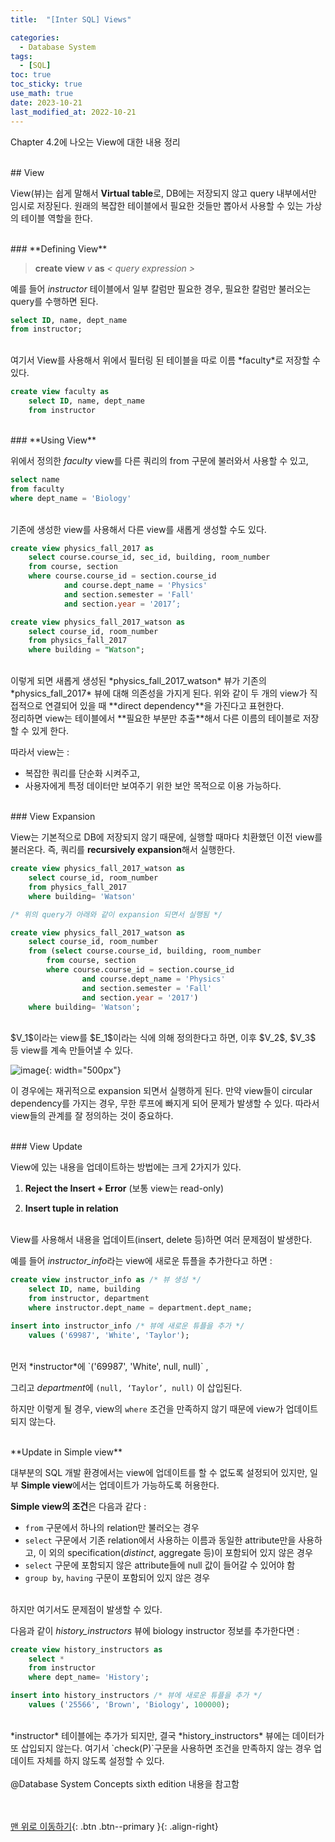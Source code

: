 ```yaml
---
title:  "[Inter SQL] Views" 

categories:
  - Database System
tags:
  - [SQL]
toc: true
toc_sticky: true
use_math: true
date: 2023-10-21
last_modified_at: 2022-10-21
---
```




Chapter 4.2에 나오는 View에 대한 내용 정리

<br/>  
## View

View(뷰)는 쉽게 말해서 **Virtual table**로, DB에는 저장되지 않고 query 내부에서만 임시로 저장된다. 
원래의 복잡한 테이블에서 필요한 것들만 뽑아서 사용할 수 있는 가상의 테이블 역할을 한다. 


<br/>  
### **Defining View**

> **create view**  *v*  **as**  *< query expression >*
> 

예를 들어 *instructor* 테이블에서 일부 칼럼만 필요한 경우, 필요한 칼럼만 불러오는 query를 수행하면 된다.

```sql
select ID, name, dept_name
from instructor;
```
<br/> 
여기서 View를 사용해서 위에서 필터링 된 테이블을 따로 이름 *faculty*로 저장할 수 있다.  

```sql
create view faculty as
	select ID, name, dept_name 
	from instructor
```


<br/>  
### **Using View**

위에서 정의한 *faculty* view를 다른 쿼리의 from 구문에 불러와서 사용할 수 있고,

```sql
select name
from faculty
where dept_name = 'Biology'
```
<br/> 
기존에 생성한 view를 사용해서 다른 view를 새롭게 생성할 수도 있다.

```sql
create view physics_fall_2017 as
    select course.course_id, sec_id, building, room_number 
	from course, section
	where course.course_id = section.course_id
            and course.dept_name = 'Physics' 
            and section.semester = 'Fall'
            and section.year = '2017’;
```
```sql
create view physics_fall_2017_watson as
    select course_id, room_number
    from physics_fall_2017
	where building = "Watson";
```
<br/> 
이렇게 되면 새롭게 생성된  *physics_fall_2017_watson* 뷰가 기존의 *physics_fall_2017* 뷰에 대해 의존성을 가지게 된다. 위와 같이 두 개의 view가 직접적으로 연결되어 있을 때 **direct dependency**을 가진다고 표현한다. 
<br/>  
정리하면 view는 테이블에서 **필요한 부분만 추출**해서 다른 이름의 테이블로 저장할 수 있게 한다. 

따라서 view는 :

- 복잡한 쿼리를 단순화 시켜주고,
- 사용자에게 특정 데이터만 보여주기 위한 보안 목적으로 이용 가능하다.


<br/>  
### View Expansion

View는 기본적으로 DB에 저장되지 않기 때문에, 실행할 때마다 치환했던 이전 view를 불러온다. 즉, 쿼리를 **recursively expansion**해서 실행한다. 

```sql
create view physics_fall_2017_watson as 
	select course_id, room_number
	from physics_fall_2017
	where building= 'Watson'

/* 위의 query가 아래와 같이 expansion 되면서 실행됨 */

create view physics_fall_2017_watson as
	select course_id, room_number
	from (select course.course_id, building, room_number
		from course, section
		where course.course_id = section.course_id
				and course.dept_name = 'Physics' 
				and section.semester = 'Fall'
				and section.year = '2017')
	where building= 'Watson';
```
<br/> 
$V_1$이라는 view를 $E_1$이라는 식에 의해 정의한다고 하면, 이후 $V_2$, $V_3$ 등 view를 계속 만들어낼 수 있다. 

![image](https://github.com/binnie723/binnie723.github.io/assets/86834982/d4d2f183-71e5-4e91-b81f-aaf5e9b0103f){: width="500px"} 

이 경우에는 재귀적으로 expansion 되면서 실행하게 된다. 만약 view들이 circular dependency를 가지는 경우, 무한 루프에 빠지게 되어 문제가 발생할 수 있다. 따라서 view들의 관계를 잘 정의하는 것이 중요하다. 


<br/>  
### View Update

View에 있는 내용을 업데이트하는 방법에는 크게 2가지가 있다.  
 
1. **Reject the Insert + Error** (보통 view는 read-only)   
    
2. **Insert tuple in relation** 

<br/>  
View를 사용해서 내용을 업데이트(insert, delete 등)하면 여러 문제점이 발생한다.   

예를 들어 *instructor_info*라는 view에 새로운 튜플을 추가한다고 하면 :

```sql
create view instructor_info as /* 뷰 생성 */
	select ID, name, building
	from instructor, department
	where instructor.dept_name = department.dept_name;

insert into instructor_info /* 뷰에 새로운 튜플을 추가 */
	values ('69987', 'White', 'Taylor');
```
<br/> 
먼저 *instructor*에 `('69987', 'White', null, null)` , 

그리고 *department*에  `(null, ‘Taylor’, null)` 이 삽입된다. 

하지만 이렇게 될 경우, view의 `where` 조건을 만족하지 않기 때문에 view가 업데이트 되지 않는다. 


<br/>  
**Update in Simple view**

대부분의 SQL 개발 환경에서는 view에 업데이트를 할 수 없도록 설정되어 있지만, 일부 **Simple view**에서는 업데이트가 가능하도록 허용한다. 
  
**Simple view의 조건**은 다음과 같다 : 

- `from` 구문에서 하나의 relation만 불러오는 경우
- `select` 구문에서 기존 relation에서 사용하는 이름과 동일한 attribute만을 사용하고, 이 외의 specification(*distinct*, aggregate 등)이 포함되어 있지 않은 경우
- `select` 구문에 포함되지 않은 attribute들에 null 값이 들어갈 수 있어야 함
- `group by`, `having` 구문이 포함되어 있지  않은 경우

<br/> 
하지만 여기서도 문제점이 발생할 수 있다. 

다음과 같이 *history_instructors* 뷰에 biology instructor 정보를 추가한다면 :

```sql
create view history_instructors as 
	select *
	from instructor
	where dept_name= 'History';

insert into history_instructors /* 뷰에 새로운 튜플을 추가 */
	values ('25566', 'Brown', 'Biology', 100000);
```
<br/> 
*instructor* 테이블에는 추가가 되지만, 결국 *history_instructors* 뷰에는 데이터가 또 삽입되지 않는다. 여기서 `check(P)`구문을 사용하면 조건을 만족하지 않는 경우 업데이트 자체를 하지 않도록 설정할 수 있다. 

    
<br/>  
<br/>  
@Database System Concepts sixth edition 내용을 참고함
  
  
    
<br/><br/>
[맨 위로 이동하기](#){: .btn .btn--primary }{: .align-right}

